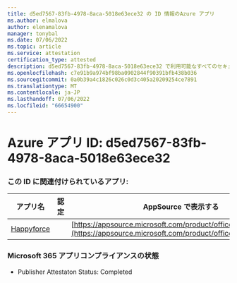 ```yaml
---
title: d5ed7567-83fb-4978-8aca-5018e63ece32 の ID 情報のAzure アプリ
ms.author: elmalova
author: elenamalova
manager: tonybal
ms.date: 07/06/2022
ms.topic: article
ms.service: attestation
certification_type: attested
description: d5ed7567-83fb-4978-8aca-5018e63ece32 で利用可能なすべてのセキュリティとコンプライアンス情報。
ms.openlocfilehash: c7e91b9a974bf98ba0902844f90391bfb438b036
ms.sourcegitcommit: 0a0b39a4c1826c026c0d3c405a20209254ce7891
ms.translationtype: MT
ms.contentlocale: ja-JP
ms.lasthandoff: 07/06/2022
ms.locfileid: "66654900"
---
```

# <a name="azure-app-id-d5ed7567-83fb-4978-8aca-5018e63ece32"></a>Azure アプリ ID: d5ed7567-83fb-4978-8aca-5018e63ece32


### <a name="apps-associated-with-this-id"></a>この ID に関連付けられているアプリ:
| **アプリ名** | **認定** | **AppSource で表示する** |
|--------------|---------------|-----------------------|
| [Happyforce](../forward/WA200002078.md) |  | [https://appsource.microsoft.com/product/office/WA200002078](https://appsource.microsoft.com/product/office/WA200002078) |

### <a name="microsoft-365-app-compliance-status"></a>Microsoft 365 アプリコンプライアンスの状態
- Publisher Attestaton Status: Completed

